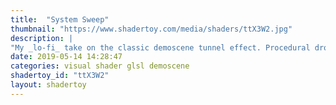 ```yaml
---
title:  "System Sweep"
thumbnail: "https://www.shadertoy.com/media/shaders/ttX3W2.jpg"
description: |
"My _lo-fi_ take on the classic demoscene tunnel effect. Procedural drone audio included! Spent a couple days tweaking the hell out of this, and I think it turned out pretty well."
date: 2019-05-14 14:28:47
categories: visual shader glsl demoscene
shadertoy_id: "ttX3W2" 
layout: shadertoy
---
```



